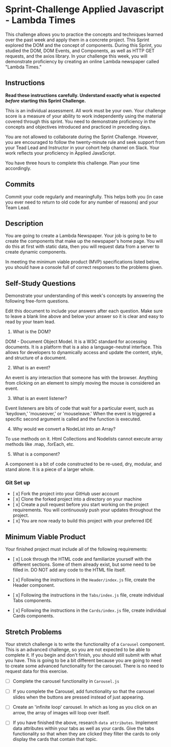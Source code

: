 # Sprint-Challenge Applied Javascript - Lambda Times

This challenge allows you to practice the concepts and techniques learned over the past week and apply them in a concrete project. This Sprint explored the DOM and the concept of components. During this Sprint, you studied the DOM, DOM Events, and Components, as well as HTTP GET requests, and the axios library. In your challenge this week, you will demonstrate proficiency by creating an online Lambda newspaper called "Lambda Times."

## Instructions

**Read these instructions carefully. Understand exactly what is expected _before_ starting this Sprint Challenge.**

This is an individual assessment. All work must be your own. Your challenge score is a measure of your ability to work independently using the material covered through this sprint. You need to demonstrate proficiency in the concepts and objectives introduced and practiced in preceding days.

You are not allowed to collaborate during the Sprint Challenge. However, you are encouraged to follow the twenty-minute rule and seek support from your Tead Lead and Instructor in your cohort help channel on Slack. Your work reflects your proficiency in Applied JavaScript.

You have three hours to complete this challenge. Plan your time accordingly.

## Commits

Commit your code regularly and meaningfully. This helps both you (in case you ever need to return to old code for any number of reasons) and your Team Lead.

## Description

You are going to create a Lambda Newspaper. Your job is going to be to create the components that make up the newspaper's home page. You will do this at first with static data, then you will request data from a server to create dynamic components.

In meeting the minimum viable product (MVP) specifications listed below, you should have a console full of correct responses to the problems given.

## Self-Study Questions

Demonstrate your understanding of this week's concepts by answering the following free-form questions.

Edit this document to include your answers after each question. Make sure to leave a blank line above and below your answer so it is clear and easy to read by your team lead.

1. What is the DOM?

DOM - Document Object Model. It is a W3C standard for accessing documents. It is a platform that is a also a language-neutral interface. This allows for developers to dynamically access and update the content, style, and structure of a document.

2. What is an event?

An event is any interaction that someone has with the browser. Anything from clicking on an element to simply moving the mouse is considered an event.

3. What is an event listener?

Event listeners are bits of code that wait for a particular event, such as 'keydown,' 'mouseover,' or 'mouseleave.' When the event is triggered a specific second argument is called and the function is executed.

4. Why would we convert a NodeList into an Array?

To use methods on it. Html Collections and Nodelists cannot execute array methods like .map, .forEach, etc.

5. What is a component?

A component is a bit of code constructed to be re-used, dry, modular, and stand alone. It is a piece of a larger whole.

### Git Set up

- [ x] Fork the project into your GitHub user account
- [ x] Clone the forked project into a directory on your machine
- [ x] Create a pull request before you start working on the project requirements. You will continuously push your updates throughout the project.
- [ x] You are now ready to build this project with your preferred IDE

## Minimum Viable Product

Your finished project must include all of the following requirements:

- [ x] Look through the HTML code and familiarize yourself with the different sections. Some of them already exist, but some need to be filled in. DO NOT add any code to the HTML file itself.

- [ x] Following the instructions in the `Header/index.js` file, create the Header component.

- [ x] Following the instructions in the `Tabs/index.js` file, create individual Tabs components.

- [ x] Following the instructions in the `Cards/index.js` file, create individual Cards components.

## Stretch Problems

Your stretch challenge is to write the functionality of a `Carousel` component. This is an advanced challenge, so you are not expected to be able to complete it. If you begin and don't finish, you should still submit with what you have. This is going to be a bit different because you are going to need to create some advanced functionality for the carousel. There is no need to request data for this exercise.

- [ ] Complete the carousel functionality in `Carousel.js`

- [ ] If you complete the Carousel, add functionality so that the carousel slides when the buttons are pressed instead of just appearing.

- [ ] Create an 'infinite loop' carousel. In which as long as you click on an arrow, the array of images will loop over itself.

- [ ] If you have finished the above, research `data attributes`. Implement data attributes within your tabs as well as your cards. Give the tabs functionality so that when they are clicked they filter the cards to only display the cards that contain that topic.
